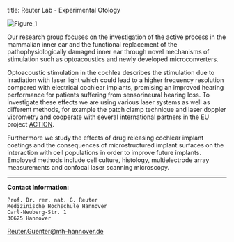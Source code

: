 title: Reuter Lab - Experimental Otology

![Figure_1](/optoacoustic_wavelength_dependence.png)

Our research group focuses on the investigation of the active process in the mammalian inner ear and the functional replacement of the pathophysiologically damaged inner ear through novel mechanisms of stimulation such as optoacoustics and newly developed microconverters. 

Optoacoustic stimulation in the cochlea describes the stimulation due to irradiation with laser light which could lead to a higher frequency resolution compared with electrical cochlear implants, promising an improved hearing performance for patients suffering from sensorineural hearing loss. To investigate these effects we are using various laser systems as well as different methods, for example the patch clamp technique and laser doppler vibrometry and cooperate with several international partners in the EU project [ACTION](http://www.action-project.eu). 

Furthermore we study the effects of drug releasing cochlear implant coatings and the consequences of microstructured implant surfaces on the interaction with cell populations in order to improve future implants. Employed methods include cell culture, histology, multielectrode array measurements and confocal laser scanning microscopy. 


***

**Contact Information:**

    Prof. Dr. rer. nat. G. Reuter
    Medizinische Hochschule Hannover
    Carl-Neuberg-Str. 1
    30625 Hannover
<Reuter.Guenter@mh-hannover.de> 
